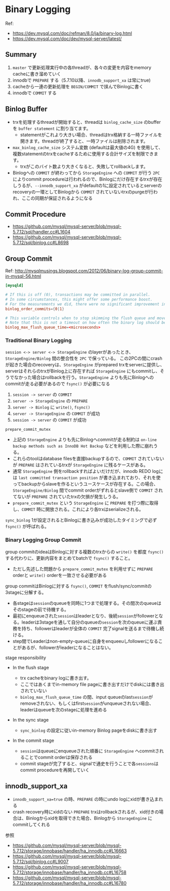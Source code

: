 # Binary Logging

Ref:
* https://dev.mysql.com/doc/refman/8.0/ja/binary-log.html
* https://dev.mysql.com/doc/dev/mysql-server/latest/

## Summary
1. `master` で更新処理実行中の各threadが、各々の変更を内容をmemory cacheに書き溜めていく
2. innodbで `PREPARE` する（5.7.10以降、`innodb_support_xa` は常にtrue)
3. cacheから一連の更新処理を `BEGIN/COMMIT` で挟んでBinlogに書く
4. innodbで `COMMIT` する

## Binlog Buffer
* trxを処理するthreadが開始すると、threadは `binlog_cache_size` のbufferを `buffer statement` に割り当てます。
  * statementがこれより大きい場合、threadはtrx格納する一時ファイルを開きます。threadが終了すると、一時ファイルは削除されます。
* `max_binlog_cache_size` システム変数 (defaultは最大値の4G) を使用して、複数statementのtrxをcacheするために使用する合計サイズを制限できます。
  * trxがこのバイト数より大きくなると、失敗してrollbackします。
* Binlogへの `COMMIT` が終わってから `StorageEngine` への `COMMIT` が行う `2PC` によりcommit procedureは行われるので、Binlogにだけ存在するtrxが存在しうるが、`--innodb_support_xa` がdefaultの1に設定されているとserverのrecoveryの一環としてBinlogから `COMMIT` されていないtrxのpurgeが行われ、ここの同期が保証されるようになる

## Commit Procedure
* https://github.com/mysql/mysql-server/blob/mysql-5.7.12/sql/handler.cc#L1604
* https://github.com/mysql/mysql-server/blob/mysql-5.7.12/sql/binlog.cc#L8698

## Group Commit
Ref: http://mysqlmusings.blogspot.com/2012/06/binary-log-group-commit-in-mysql-56.html

```my.cnf
[mysqld]

# If this is off (0), transactions may be committed in parallel.
# In some circumstances, this might offer some performance boost.
# For the measurements we did, there were no significant improvement in throughput, but we decided to keep the option anyway since there are special cases were it can offer improvements.
binlog_order_commits={0|1}

# This variable controls when to stop skimming the flush queue and move on as soon as possible.
# Note that this is not a timeout on how often the binary log should be written to disk since grabbing the queue and writing it to disk takes time.
binlog_max_flush_queue_time=<microseconds>
```

### Traditional Binary Logging
`session <-> server <-> StorageEngine` のlayerがあったとき、`StorageEngine/Binlog` 間の整合性を `2PC` で保っている。
この2PCの間にcrashが起きた場合のrecoveryは、`StorageEngine` がprepared trxをserverに提供し、serverはそれらのtrxがBinlog上に存在すれば `StorageEngine` にもcommitし、そうでなかった場合はrollbackを行う。`StorageEngine` よりも先にBinlogへのcommitが走る必要があるので `fsync()` が必要になる
1. `session -> server` の `COMMIT`
2. `server -> StorageEngine` の `PREPARE`
3. `server -> Binlog` に `write()`, `fsync()`
4. `server -> StorageEngine` の `COMMIT` が成功
5. `session -> server` の `COMMIT` が成功

`prepare_commit_mutex`
* 上記の `StorageEngine` よりも先にBinlogへcommitが走る制約は `on-line backup methods such as InnoDB Hot Backup` などを利用した際に崩れうる。
* これらのtoolはdatabase filesを直接backupするので、`COMMIT` されていないが `PREPARE` はされているtrxが `StorageEngine` に残るケースがある。
* 通常 `StorageEngine` 側をrollbackすればよいだけだが、innodb REDO logには `last committed transaction position` が書き込まれており、それを使ってbackupからslaveを作るというユースケースが存在する。この場合、`StorageEngine/Binlog` 間でcommit orderがずれるとslave側で `COMMIT` されてないが `PREPARE` されていたtrxの欠損が発生しうる。
* `prepare_commit_mutex` という `StorageEngine` に `PREPARE` を打つ際に取得し、`COMMIT` 時に開放される。これにより各trxはserializeされる。

`sync_binlog`
1が設定されるとBinlogに書き込みが成功したタイミングで必ず `fsync()` が呼ばれる。

### Binary Logging Group Commit
group commitのideaはBinlogに対する複数のtrxからの `write()` を都度 `fsync()` する代わりに、更新内容をまとめてbatchで `fsync()` すること。
* ただし先述した問題から `prepare_commit_mutex` を利用せずに `PREPARE` orderと `write()` orderを一致させる必要がある

group commitはBinlogに対する `fsync()`, `COMMIT` をflush/sync/commitの3stageに分解する。
* 各stageは`session`のqueueを同時に1つまで処理する。その間次のqueueはそのstageの前で待機する。
* 最初にenqueueされた`session`はleaderとなり、後続`session`がfollowerとなる。leaderは3stageを通して自分のqueueの`session`を次のqueueに運ぶ責務を持ち、followerはleaderが全体の `COMMIT` 完了signalを送るまで待機し続ける。
* step間でLeaderはnon-empty-queueに自身をenqueeuしfollowerになることがあるが、followerがleaderになることはない。

stage responsibility
* In the flush stage
  * trx cacheをbinary logに書き出す。
  * ここではあくまでin-memory file pageに書き出すだけでdiskには書き出されていない
  * `binlog_max_flush_queue_time` の間、input queueのlast`session`がremoveされない、もしくはfirst`session`がunqueueされない場合、leaderはqueueを次のstageに処理を進める

* In the sync stage
  * `sync_binlog` の設定に従いin-memory Binlog pageをdiskに書き出す

* In the commit stage
  * `session`はqueueにenqueueされた順番に `StorageEngine` へcommitされることでcommit orderは保存される
  * commit stageが完了すると、signalで通史を行うことで各`sessions`はcommit procedureを再開していく

## innodb_support_xa
* `innodb_support_xa=true` の時、`PREPARE` の時にundo logにxidが書き込まれる
* crash recovery時にxidのない `PREPARE` trxはrollbackされるが、xid付きの場合は、Binlogからxidを取得できた場合、Binlogから `StorageEngine` にcommitしてくれる

参照
* https://github.com/mysql/mysql-server/blob/mysql-5.7.12/storage/innobase/handler/ha_innodb.cc#L16663
* https://github.com/mysql/mysql-server/blob/mysql-5.7.12/sql/binlog.cc#L9007
* https://github.com/mysql/mysql-server/blob/mysql-5.7.12/storage/innobase/handler/ha_innodb.cc#L16758
* https://github.com/mysql/mysql-server/blob/mysql-5.7.12/storage/innobase/handler/ha_innodb.cc#L16780
